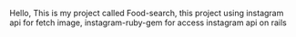 Hello, This is my project called Food-search, this project using instagram api for fetch image, instagram-ruby-gem for access instagram api on rails